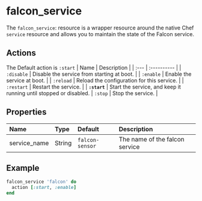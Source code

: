 # falcon_service

The `falcon_service`: resource is a wrapper resource around the native Chef `service` resource and allows you to maintain the state of the Falcon service.

## Actions

The Default action is `:start`
| Name | Description |
| :--- | :---------- |
| `:disable` | Disable the service from starting at boot. |
| `:enable` | Enable the service at boot. |
| `:reload` | Reload the configuration for this service. |
| `:restart` | Restart the service. |
| **`:start`** | Start the service, and keep it running until stopped or disabled.
| `:stop` | Stop the service. |

## Properties

| Name | Type | Default | Description |
| :--- | :--- | :------ | :---------- |
| service_name | String | `falcon-sensor` | The name of the falcon service

## Example

```ruby
falcon_service 'falcon' do
  action [:start, :enable]
end
```
